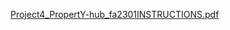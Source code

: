 [Project4_PropertY-hub_fa2301INSTRUCTIONS.pdf](https://github.com/sf202/CSC-4370-Team-Project-4/raw/main/Project4_PropertY-hub_fa2301INSTRUCTIONS.pdf)
